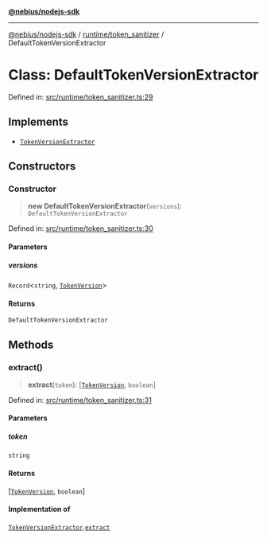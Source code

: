 [**@nebius/nodejs-sdk**](../../../README.md)

***

[@nebius/nodejs-sdk](../../../README.md) / [runtime/token\_sanitizer](../README.md) / DefaultTokenVersionExtractor

# Class: DefaultTokenVersionExtractor

Defined in: [src/runtime/token\_sanitizer.ts:29](https://github.com/nebius/nodejs-sdk/blob/2ec552fb564ad8fdbf78c4eb6e73ce9101501e8a/src/runtime/token_sanitizer.ts#L29)

## Implements

- [`TokenVersionExtractor`](../interfaces/TokenVersionExtractor.md)

## Constructors

### Constructor

> **new DefaultTokenVersionExtractor**(`versions`): `DefaultTokenVersionExtractor`

Defined in: [src/runtime/token\_sanitizer.ts:30](https://github.com/nebius/nodejs-sdk/blob/2ec552fb564ad8fdbf78c4eb6e73ce9101501e8a/src/runtime/token_sanitizer.ts#L30)

#### Parameters

##### versions

`Record`\<`string`, [`TokenVersion`](TokenVersion.md)\>

#### Returns

`DefaultTokenVersionExtractor`

## Methods

### extract()

> **extract**(`token`): \[[`TokenVersion`](TokenVersion.md), `boolean`\]

Defined in: [src/runtime/token\_sanitizer.ts:31](https://github.com/nebius/nodejs-sdk/blob/2ec552fb564ad8fdbf78c4eb6e73ce9101501e8a/src/runtime/token_sanitizer.ts#L31)

#### Parameters

##### token

`string`

#### Returns

\[[`TokenVersion`](TokenVersion.md), `boolean`\]

#### Implementation of

[`TokenVersionExtractor`](../interfaces/TokenVersionExtractor.md).[`extract`](../interfaces/TokenVersionExtractor.md#extract)
